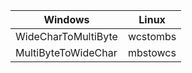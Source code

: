| Windows | Linux |
| ------ | ------ |
| WideCharToMultiByte | wcstombs |
| MultiByteToWideChar | mbstowcs |
